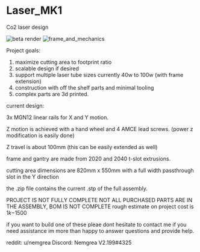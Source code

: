 # Laser_MK1
Co2 laser design

![beta render](https://github.com/nemgrea/Laser_MK1/blob/master/Image_.JPG) ![frame_and_mechanics](https://github.com/nemgrea/Laser_MK1/blob/master/Image_1.JPG)

Project goals:
1. maximize cutting area to footprint ratio
2. scalable design if desired
3. support multiple laser tube sizes currently 40w to 100w (with frame extension)
4. construction with off the shelf parts and minimal tooling
5. complex parts are 3d printed.


current design: 

3x MGN12 linear rails for X and Y motion. 

Z motion is achieved with a hand wheel and 4 AMCE lead screws. (power z modification is easily done)

Z travel is about 100mm (this can be easily extended as well)

frame and gantry are made from 2020 and 2040 t-slot extrusions.

cutting area dimensions are 820mm x 550mm with a full width passthrough slot in the Y direction


the .zip file contains the current .stp of the full assembly.

PROJECT IS NOT FULLY COMPLETE NOT ALL PURCHASED PARTS ARE IN THE ASSEMBLY, BOM IS NOT COMPLETE rough estimate on project cost is $1k-$1500 

if you want to build one of these pleae dont hesitate to contact me if you need assistance im more than happy to answer questions and provide help.

reddit: u/nemgrea
Discord: Nemgrea V2.199#4325
